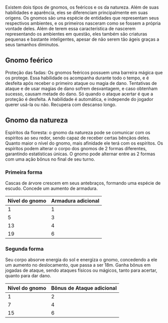 Existem dois tipos de gnomos, os feéricos e os da natureza. Além de suas habilidades e aparência, eles se diferenciam principalmente em suas origens. Os gnomos são uma espécie de entidades que representam seus respectivos ambientes, e os primeiros nasceram como se fossem a própria vontade deles. Além de terem essa característica de nascerem representando os ambientes em questão, eles também são criaturas pequenas e bastante inteligentes, apesar de não serem tão ágeis graças a seus tamanhos diminutos.

## Gnomo feérico

Proteção das fadas: Os gnomos feéricos possuem uma barreira mágica que os protege. Essa habilidade os acompanha durante todo o tempo, e é desfeita após receber o primeiro ataque ou magia de dano. Tentativas de ataque e de usar magias de dano sofrem desvantagem, e caso obtenham sucesso, causam metade do dano. Só quando o ataque acertar é que a proteção é desfeita. A habilidade é automática, e independe do jogador querer usá-la ou não. Recupera com descanso longo.

## Gnomo da natureza

Espíritos da floresta: o gnomo da natureza pode se comunicar com os espíritos ao seu redor, sendo capaz de receber certas bênçãos deles. Quanto maior o nível do gnomo, mais afinidade ele terá com os espíritos. Os espíritos podem alterar o corpo dos gnomos de 2 formas diferentes, garantindo estatísticas únicas. O gnomo pode alternar entre as 2 formas com uma ação bônus no final de seu turno.

### Primeira forma

Cascas de árvore crescem em seus antebraços, formando uma espécie de escudo. Concede um aumento de armadura.

| Nível do gnomo | Armadura adicional |
| -------------- | ------------------ |
| 1              | 1                  |
| 5              | 3                  |
| 13             | 4                  |
| 19             | 6                  |

### Segunda forma

Seu corpo absorve energia do sol e energiza o gnomo, concedendo a ele um aumento no deslocamento, que passa a ser 18m. Ganha bônus em jogadas de ataque, sendo ataques físicos ou mágicos, tanto para acertar, quanto para dar dano.

| Nível do gnomo | Bônus de Ataque adicional |
| -------------- | ------------------------- |
| 1              | 2                         |
| 7              | 4                         |
| 15             | 6                         |